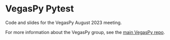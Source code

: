 # VegasPy Pytest

Code and slides for the VegasPy August 2023 meeting.

For more information about the VegasPy group, see the [main VegasPy repo](https://github.com/jxcrw/vegaspy).
